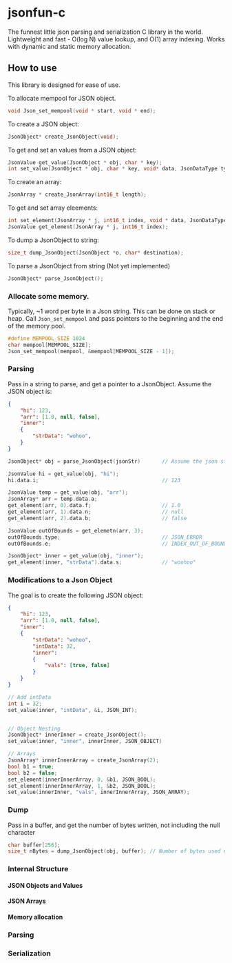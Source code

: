 # jsonfun-c

The funnest little json parsing and serialization C library in the world. Lightweight and fast - O(log N) value lookup, and O(1) array indexing. Works with dynamic and static memory allocation. 

## How to use
This library is designed for ease of use.

To allocate mempool for JSON object.
```C
void Json_set_mempool(void * start, void * end);
```

To create a JSON object:
```C
JsonObject* create_JsonObject(void);
```

To get and set an values from a JSON object:
```C
JsonValue get_value(JsonObject * obj, char * key);
int set_value(JsonObject * obj, char * key, void* data, JsonDataType type);
```

To create an array:
```C
JsonArray * create_JsonArray(int16_t length);
```

To get and set array eleements:
```C
int set_element(JsonArray * j, int16_t index, void * data, JsonDataType type);
JsonValue get_element(JsonArray * j, int16_t index);
```

To dump a JsonObject to string:
```C
size_t dump_JsonObject(JsonObject *o, char* destination);
```

To parse a JsonObject from string (Not yet implemented)
```C
JsonObject* parse_JsonObject();
```

### Allocate some memory.

Typically, ~1 word per byte in a Json string. This can be done on stack or heap. Call `Json_set_mempool` and pass pointers to the beginning and the end of the memory pool.

```C
#define MEMPOOL_SIZE 1024
char mempool[MEMPOOL_SIZE];
Json_set_mempool(mempool, &mempool[MEMPOOL_SIZE - 1]);
```

### Parsing
Pass in a string to parse, and get a pointer to a JsonObject.
Assume the JSON object is:
```JSON
{
    "hi": 123,
    "arr": [1.0, null, false],
    "inner": 
    {
        "strData": "wohoo",
    }
}
```

```C
JsonObject* obj = parse_JsonObject(jsonStr)       // Assume the json string was read. I.e. from a gile.

JsonValue hi = get_value(obj, "hi");
hi.data.i;                                        // 123

JsonValue temp = get_value(obj, "arr");
JsonArray* arr = temp.data.a;
get_element(arr, 0).data.f;                       // 1.0
get_element(arr, 1).data.n;                       // null
get_element(arr, 2).data.b;                       // false

JsonValue outOfBounds = get_elemetn(arr, 3);
outOfBounds.type;                                 // JSON_ERROR
outOfBounds.e;                                    // INDEX_OUT_OF_BOUNDS

JsonObject* inner = get_value(obj, "inner");
get_element(inner, "strData").data.s;             // "woohoo"
```

### Modifications to a Json Object
The goal is to create the following JSON object:
```JSON
{
    "hi": 123,
    "arr": [1.0, null, false],
    "inner": 
    {
        "strData": "wohoo",
        "intData": 32,
        "inner":
        {
            "vals": [true, false]     
        }
    }
}
```

```C
// Add intData
int i = 32;
set_value(inner, "intData", &i, JSON_INT);


// Object Nesting
JsonObject* innerInner = create_JsonObject();
set_value(inner, "inner", innerInner, JSON_OBJECT)

// Arrays
JsonArray* innerInnerArray = create_JsonArray(2);
bool b1 = true;
bool b2 = false;
set_element(innerInnerArray, 0, &b1, JSON_BOOL);
set_element(innerInnerArray, 1, &b2, JSON_BOOL);
set_value(innerInner, "vals", innerInnerArray, JSON_ARRAY);
```

### Dump
Pass in a buffer, and get the number of bytes written, not including the null character
```C
char buffer[256];
size_t nBytes = dump_JsonObject(obj, buffer); // Number of bytes used not including null character.
```

### Internal Structure
#### JSON Objects and Values
#### JSON Arrays
#### Memory allocation

### Parsing
### Serialization
